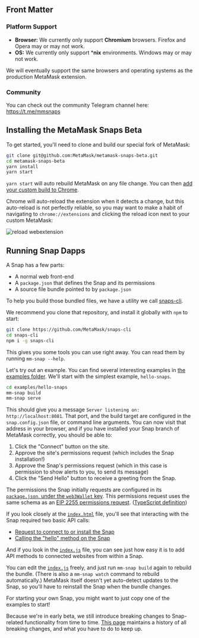 ## Front Matter

### Platform Support

- **Browser:** We currently only support **Chromium** browsers. Firefox and Opera may or may not work.
- **OS:** We currently only support ***nix** environments. Windows may or may not work.

We will eventually support the same browsers and operating systems as the production MetaMask extension.

### Community
You can check out the community Telegram channel here: https://t.me/mmsnaps

## Installing the MetaMask Snaps Beta

To get started, you'll need to clone and build our special fork of MetaMask:

```bash
git clone git@github.com:MetaMask/metamask-snaps-beta.git
cd metamask-snaps-beta
yarn install
yarn start
```

`yarn start` will auto rebuild MetaMask on any file change. You can then [add your custom build to Chrome](https://metamask.zendesk.com/hc/en-us/articles/360016336611-Revert-Back-to-Earlier-Version-or-Add-Custom-Build-to-Chrome).

Chrome will auto-reload the extension when it detects a change, but this auto-reload is not perfectly reliable, so you may want to make a habit of navigating to `chrome://extensions` and clicking the reload icon next to your custom MetaMask:

![reload webextension](https://i.imgur.com/PAZW27F.png)

## Running Snap Dapps

A Snap has a few parts:

- A normal web front-end
- A `package.json` that defines the Snap and its permissions
- A source file bundle pointed to by `package.json`

To help you build those bundled files, we have a utility we call [snaps-cli](https://github.com/MetaMask/snaps-cli).

We recommend you clone that repository, and install it globally with `npm` to start:

```bash
git clone https://github.com/MetaMask/snaps-cli
cd snaps-cli
npm i -g snaps-cli
```

This gives you some tools you can use right away. You can read them by running `mm-snap --help`.

Let's try out an example. You can find several interesting examples in [the examples folder](https://github.com/MetaMask/snaps-cli/tree/master/examples). We'll start with the simplest example, `hello-snaps`.

```bash
cd examples/hello-snaps
mm-snap build
mm-snap serve
```

This should give you a message `Server listening on: http://localhost:8081`. That port, and the build target are configured in the `snap.config.json` file, or command line arguments. You can now visit that address in your browser, and if you have installed your Snap branch of MetaMask correctly, you should be able to:

1. Click the "Connect" button on the site.
2. Approve the site's permissions request (which includes the Snap installation!)
3. Approve the Snap's permissions request (which in this case is permission to show alerts to you, to send its message)
4. Click the "Send Hello" button to receive a greeting from the Snap.

The permissions the Snap initially requests are configured in its [`package.json`, under the `web3Wallet` key](https://github.com/MetaMask/snaps-cli/blob/5e21e385f497db567c2545bd40aca00766febf1e/examples/hello-snaps/package.json#L19-L27). This permissions request uses the same schema as an [EIP 2255 permissions request](https://github.com/ethereum/EIPs/issues/2255). ([TypeScript definition](https://github.com/MetaMask/json-rpc-capabilities-middleware/blob/d5dac0eb71009c047c3e94b101e933dfb337ab94/src/%40types/index.d.ts#L40))

If you look closely at the [`index.html`](https://github.com/MetaMask/snaps-cli/blob/master/examples/hello-snaps/index.html) file, you'll see that interacting with the Snap required two basic API calls:

- [Request to connect to or install the Snap](https://github.com/MetaMask/metamask-snaps-beta/wiki/Sequence-Diagrams#connecting-to--installing-a-plugin)
- [Calling the "hello" method on the Snap](https://github.com/MetaMask/metamask-snaps-beta/wiki/Sequence-Diagrams#calling-a-plugin-method)

And if you look in the [`index.js`](https://github.com/MetaMask/snaps-cli/blob/master/examples/hello-snaps/index.js) file, you can see just how easy it is to add API methods to connected websites from within a Snap.

You can edit the [`index.js`](https://github.com/MetaMask/snaps-cli/blob/master/examples/hello-snaps/index.js) freely, and just run `mm-snap build` again to rebuild the bundle. (There is also a `mm-snap watch` command to rebuild automatically.) MetaMask itself doesn't yet auto-detect updates to the Snap, so you'll have to reinstall the Snap when the bundle changes.

For starting your own Snap, you might want to just copy one of the examples to start!

Because we're in early beta, we still introduce breaking changes to Snap-related functionality from time to time. [This page](https://github.com/MetaMask/metamask-snaps-beta/wiki/Breaking-Change-Migrations) maintains a history of all breaking changes, and what you have to do to keep up.